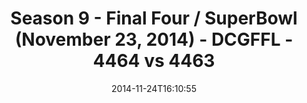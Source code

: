 ---
title: Season 9 - Final Four / SuperBowl (November 23, 2014) - DCGFFL - 4464 vs 4463
teams_score:
- team: 4464
  score:
- team: 4463
  score: 28
mvp: Gabe Avila (Orange), Sheerod Wilkerson (Navy)
game-ball: N/A
sportsperson: ''
season: 9
week:
date: '2014-11-24T16:10:55'
pageid: season-9-final-four-superbowl-4464-vs-4463
---